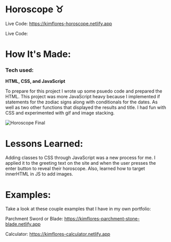 # Horoscope :taurus:

Live Code: https://kimflores-horoscope.netlify.app


Live Code: 
# How It's Made:
### Tech used: 

**HTML, CSS, and JavaScript**

To prepare for this project I wrote up some psuedo code and prepared the HTML. This project was more JavaScript heavy because I implemented if statements for the zodiac signs along with conditionals for the dates. As well as two other functions that displayed the results and title. I had fun with CSS and experimented with gif and image stacking.  

![Horoscope Final](horoscopeimg.png)


# Lessons Learned:

Adding classes to CSS through JavaScript was a new process for me. I applied it to the greeting text on the site and when the user presses the enter button to reveal their horoscope. Also, learned how to target innerHTML in JS to add images.

# Examples:

Take a look at these couple examples that I have in my own portfolio:

Parchment Sword or Blade: https://kimflores-parchment-stone-blade.netlify.app

Calculator: https://kimflores-calculator.netlify.app

